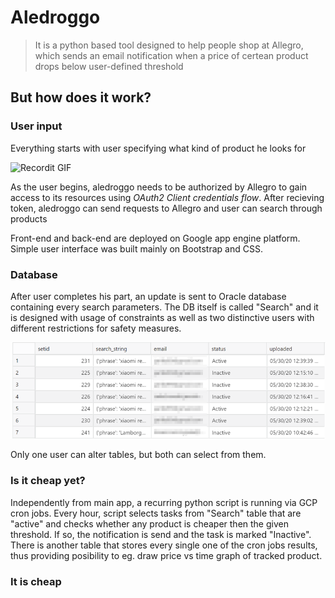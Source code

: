 # Aledroggo

> It is a python based tool designed to help people shop at Allegro, which sends an email notification when a price of certean product drops below user-defined threshold

## But how does it work?

### User input

Everything starts with user specifying what kind of product he looks for

![Recordit GIF](http://g.recordit.co/DNPIy3XFtB.gif)

As the user begins, aledroggo needs to be authorized by Allegro to gain access to its resources using *OAuth2 Client credentials flow*.
After recieving token, aledroggo can send requests to Allegro and user can search through products

Front-end and back-end are deployed on Google app engine platform. Simple user interface was built mainly on Bootstrap and CSS.

### Database

After user completes his part, an update is sent to Oracle database containing every search parameters. The DB itself is called "Search" and it is designed with usage of constraints as well as two distinctive users with different restrictions for safety measures.

![DB](/images/1.png)

Only one user can alter tables, but both can select from them.

### Is it cheap yet?

Independently from main app, a recurring python script is running via GCP cron jobs.
Every hour, script selects tasks from "Search" table that are "active" and checks whether any product is cheaper then the given threshold. If so, the notification is send and the task is marked "Inactive".
There is another table that stores every single one of the cron jobs results, thus providing posibility to eg. draw price vs time graph of tracked product.

### It is cheap

